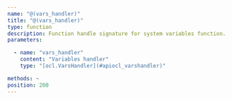 ```yaml
---
name: "@(vars_handler)"
title: "@(vars_handler)"
type: function
description: Function handle signature for system variables function.
parameters: 

  - name: "vars_handler"
    content: "Variables handler"
    type: "[ocl.VarsHandler](#apiocl_varshandler)"

methods: ~
position: 200
---
```

